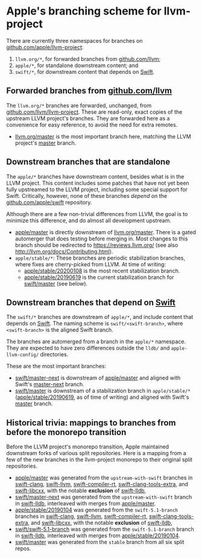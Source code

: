 # Apple's branching scheme for llvm-project

There are currently three namespaces for branches on
[github.com/apple/llvm-project](https://github.com/apple/llvm-project):

 1. `llvm.org/*`, for forwarded branches from
    [github.com/llvm](https://github.com/llvm/llvm-project);
 2. `apple/*`, for standalone downstream content; and
 3. `swift/*`, for downstream content that depends on
    [Swift](https://github.com/apple/swift).

## Forwarded branches from [github.com/llvm](https://github.com/llvm/llvm-project)

The `llvm.org/*` branches are forwarded, unchanged, from
[github.com/llvm/llvm-project](https://github.com/llvm/llvm-project).  These
are read-only, exact copies of the upstream LLVM project's branches.  They are
forwarded here as a convenience for easy reference, to avoid the need for extra
remotes.

- [llvm.org/master](https://github.com/apple/llvm-project/tree/llvm.org/master)
  is the most important branch here, matching the LLVM project's
  [master](https://github.com/llvm/llvm-project/tree/master) branch.

## Downstream branches that are standalone

The `apple/*` branches have downstream content, besides what is in the LLVM
project.  This content includes some patches that have not yet been fully
upstreamed to the LLVM project, including some special support for Swift.
Critically, however, none of these branches *depend on* the
[github.com/apple/swift](https://github.com/apple/swift) repository.

Although there are a few non-trivial differences from LLVM, the goal is to
minimize this difference, and do almost all development upstream.

- [apple/master](https://github.com/apple/llvm-project/tree/apple/master) is
  directly downstream of
  [llvm.org/master](https://github.com/apple/llvm-project/tree/llvm.org/master).
  There is a gated automerger that does testing before merging in.  Most
  changes to this branch should be redirected to <https://reviews.llvm.org/>
  (see also <http://llvm.org/docs/Contributing.html>).
- `apple/stable/*`: These branches are periodic stabilization branches, where
  fixes are cherry-picked from LLVM.  At time of writing:
    - [apple/stable/20200108](https://github.com/apple/llvm-project/tree/apple/stable/20200108)
      is the most recent stabilization branch.
    - [apple/stable/20190619](https://github.com/apple/llvm-project/tree/apple/stable/20190619)
      is the current stabilization branch for
      [swift/master](https://github.com/apple/llvm-project/tree/swift/master)
      (see below).

## Downstream branches that depend on [Swift](https://github.com/apple/swift)

The `swift/*` branches are downstream of `apple/*`, and include content that
depends on [Swift](https://github.com/apple/swift).  The naming scheme is
`swift/<swift-branch>`, where `<swift-branch>` is the aligned Swift branch.

The branches are automerged from a branch in the `apple/*` namespace.  They are
expected to have zero differences outside the `lldb/` and `apple-llvm-config/`
directories.

These are the most important branches:

- [swift/master-next](https://github.com/apple/llvm-project/tree/swift/master-next)
  is downstream of
  [apple/master](https://github.com/apple/llvm-project/tree/apple/master) and
  aligned with Swift's
  [master-next](https://github.com/apple/swift/tree/master-next) branch.
- [swift/master](https://github.com/apple/llvm-project/tree/swift/master) is
  downstream of a stabilization branch in `apple/stable/*`
  ([apple/stable/20190619](https://github.com/apple/llvm-project/tree/apple/stable/20190619),
  as of time of writing) and aligned with Swift's
  [master](https://github.com/apple/swift/tree/master) branch.

## Historical trivia: mappings to branches from before the monorepo transition

Before the LLVM project's monorepo transition, Apple maintained downstream
forks of various split repositories.  Here is a mapping from a few of the new
branches in the llvm-project monorepo to their original split repositories.

- [apple/master](https://github.com/apple/llvm-project/tree/apple/master) was
  generated from the `upstream-with-swift` branches in
  [swift-clang](https://github.com/apple/swift-clang/),
  [swift-llvm](https://github.com/apple/swift-llvm/),
  [swift-compiler-rt](https://github.com/apple/swift-compiler-rt/),
  [swift-clang-tools-extra](https://github.com/apple/swift-clang-tools-extra/),
  and [swift-libcxx](https://github.com/apple/swift-libcxx/), with the notable
  **exclusion** of [swift-lldb](https://github.com/apple/swift-lldb/),
- [swift/master-next](https://github.com/apple/llvm-project/tree/swift/master-next)
  was generated from the `upstream-with-swift` branch in
  [swift-lldb](https://github.com/apple/swift-lldb/), interleaved with merges
  from [apple/master](https://github.com/apple/llvm-project/tree/apple/master).
- [apple/stable/20190104](https://github.com/apple/llvm-project/tree/apple/stable/20190104)
  was generated from the `swift-5.1-branch` branches in
  [swift-clang](https://github.com/apple/swift-clang/),
  [swift-llvm](https://github.com/apple/swift-llvm/),
  [swift-compiler-rt](https://github.com/apple/swift-compiler-rt/),
  [swift-clang-tools-extra](https://github.com/apple/swift-clang-tools-extra/),
  and [swift-libcxx](https://github.com/apple/swift-libcxx/), with the notable
  **exclusion** of [swift-lldb](https://github.com/apple/swift-lldb/),
- [swift/swift-5.1-branch](https://github.com/apple/llvm-project/tree/swift/swift-5.1-branch)
  was generated from the `swift-5.1-branch` branch in
  [swift-lldb](https://github.com/apple/swift-lldb/), interleaved with merges
  from
  [apple/stable/20190104](https://github.com/apple/llvm-project/tree/apple/stable/20190104).
- [swift/master](https://github.com/apple/llvm-project/tree/swift/master) was
  generated from the `stable` branch from all six split repos.
